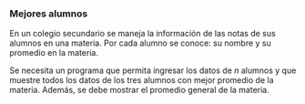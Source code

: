 ### Mejores alumnos

En un colegio secundario se maneja la información de las notas de sus alumnos en una materia. Por cada alumno se conoce: su nombre y su promedio en la materia.

Se necesita un programa que permita ingresar los datos de *n* alumnos y que muestre todos los datos de los tres alumnos con mejor promedio de la materia. Además, se debe mostrar el promedio general de la materia.